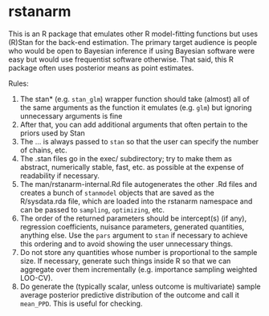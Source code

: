 rstanarm
========
This is an R package that emulates other R model-fitting functions but uses (R)Stan for the back-end estimation. The primary target audience is people who would be open to Bayesian inference if using
Bayesian software were easy but would use frequentist software otherwise. That said, this R package
often uses posterior means as point estimates.

Rules:
  1. The stan* (e.g. `stan_glm`) wrapper function should take (almost) all of the same arguments as the function it emulates (e.g. `glm`) but ignoring unnecessary arguments is fine
  2. After that, you can add additional arguments that often pertain to the priors used by Stan
  3. The ... is always passed to `stan` so that the user can specify the number of chains, etc.
  4. The .stan files go in the exec/ subdirectory; try to make them as abstract, numerically stable, fast, etc. as possible at the expense of readability if necessary.
  5. The man/rstanarm-internal.Rd file autogenerates the other .Rd files and creates a bunch of `stanmodel` objects that are saved as the R/sysdata.rda file, which are loaded into the rstanarm namespace and can be passed to `sampling`, `optimizing`, etc.
  6. The order of the returned parameters should be intercept(s) (if any), regression coefficients, nuisance parameters, generated quantities, anything else. Use the `pars` argument to `stan` if necessary to achieve this ordering and to avoid showing the user unnecessary things.
  7. Do not store any quantities whose number is proportional to the sample size. If necessary, generate such things inside R so that we can aggregate over them incrementally (e.g. importance sampling weighted LOO-CV).
  8. Do generate the (typically scalar, unless outcome is multivariate) sample average posterior predictive distribution of the outcome and call it `mean_PPD`. This is useful for checking.
